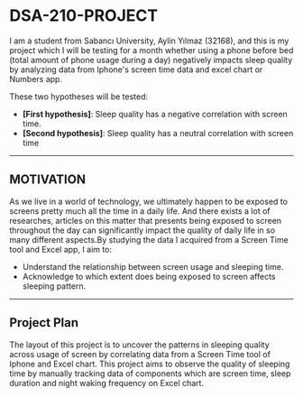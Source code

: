 # DSA-210-PROJECT
I am a student from Sabancı University, Aylin Yılmaz (32168), and this is my project which I will be testing for a month whether using a phone before bed (total amount of phone usage during a day) negatively impacts sleep quality by analyzing data from Iphone's screen time data and excel chart or Numbers app.

These two hypotheses will be tested:
- **[First hypothesis]**: Sleep quality has a negative correlation with screen time.
- **[Second hypothesis]**: Sleep quality has a neutral correlation with screen time

---


## MOTIVATION
As we live in a world of technology, we ultimately happen to be exposed to screens pretty much all the time in a daily life. And there exists a lot of researches, articles on this matter that presents being exposed to screen throughout the day can significantly impact the quality of daily life in so many different aspects.By studying the data I acquired from a Screen Time tool and Excel app, I aim to:
- Understand the relationship between screen usage and sleeping time.
- Acknowledge to which extent does being exposed to screen affects sleeping pattern.

---

## **Project Plan**
The layout of this project is to uncover the patterns in sleeping quality across usage of screen by correlating data from a Screen Time tool of Iphone and Excel chart. This project aims to observe the quality of sleeping time by manually tracking data of components which are screen time, sleep duration and night waking frequency on Excel chart.
